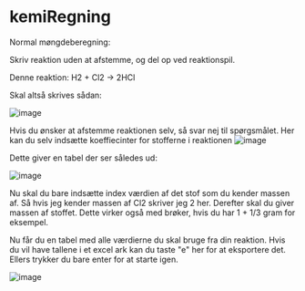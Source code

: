 # kemiRegning

Normal møngdeberegning:

Skriv reaktion uden at afstemme, og del op ved reaktionspil.

Denne reaktion: H2 + Cl2 -> 2HCl

Skal altså skrives sådan:

![image](https://user-images.githubusercontent.com/32793938/112296925-90a9e080-8c95-11eb-840f-e20ad51aa3fb.png)

Hvis du ønsker at afstemme reaktionen selv, så svar nej til spørgsmålet.
Her kan du selv indsætte koeffiecinter for stofferne i reaktionen
![image](https://user-images.githubusercontent.com/32793938/112298459-55a8ac80-8c97-11eb-9a3b-99409e864b54.png)

Dette giver en tabel der ser således ud:

![image](https://user-images.githubusercontent.com/32793938/112298673-77099880-8c97-11eb-81e6-ff76de7bacd6.png)

Nu skal du bare indsætte index værdien af det stof som du kender massen af. Så hvis jeg kender massen af Cl2 skriver jeg 2 her.
Derefter skal du giver massen af stoffet. Dette virker også med brøker, hvis du har 1 + 1/3 gram for eksempel.

Nu får du en tabel med alle værdierne du skal bruge fra din reaktion. Hvis du vil have tallene i et excel ark kan du taste "e" her for at eksportere det. Ellers trykker du bare enter for at starte igen.

![image](https://user-images.githubusercontent.com/32793938/112299543-31999b00-8c98-11eb-95cf-54a039f48242.png)
